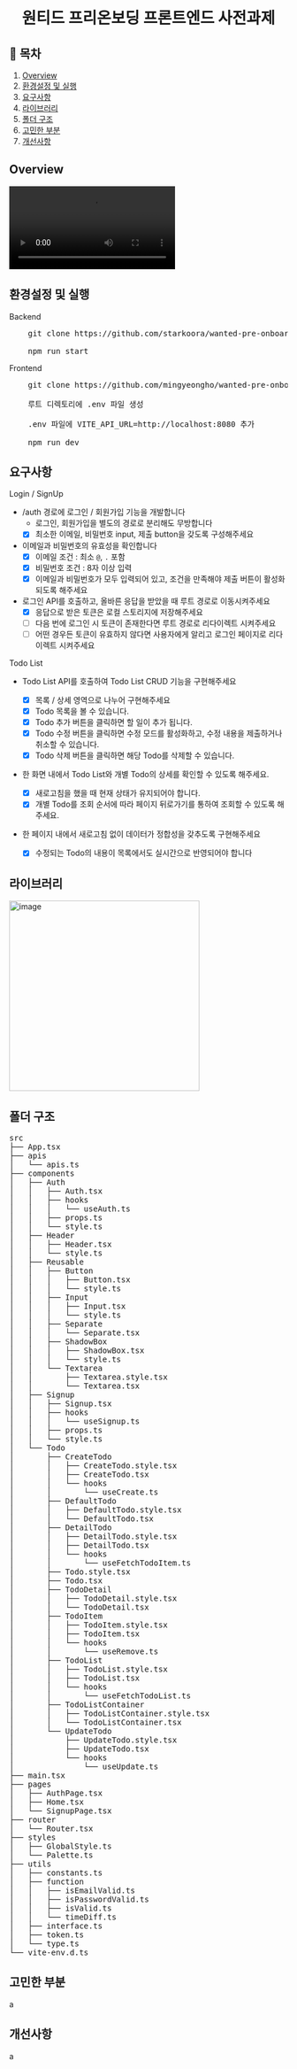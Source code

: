 <h1 align='center'>원티드 프리온보딩 프론트엔드 사전과제</h1>

## 📖 목차

<ol>
    <li>
        <a href='#overview'>Overview</a>
    </li>
    <li>
        <a href='#run'>환경설정 및 실행</a>
    </li>
    <li>
        <a href='#features'>요구사항</a>
    </li>
    <li>
        <a href='#library'>라이브러리</a>
    </li>
    <li>
        <a href='#structure'>폴더 구조</a>
    </li>
    <li>
        <a href='#agonize'>고민한 부분</a>
    </li>
    <li>
        <a href='#improve'>개선사항</a>
    </li>
    
</ol>


<h2 id='overview'>Overview</h2>
<video src='https://user-images.githubusercontent.com/57670160/214036194-ff9b92d6-5226-429a-b024-5f6a5653825d.mov'></video>

<h2 id='run'>환경설정 및 실행</h2>

Backend
<pre>
    git clone https://github.com/starkoora/wanted-pre-onboarding-challenge-fe-1-api.git
    
    npm run start
</pre>

Frontend
<pre>
    git clone https://github.com/mingyeongho/wanted-pre-onboarding-challenge-fe-1.git
    
    루트 디렉토리에 .env 파일 생성
    
    .env 파일에 VITE_API_URL=http://localhost:8080 추가
    
    npm run dev
</pre>

<h2 id='features'>요구사항</h2>
<p>
    Login / SignUp

- /auth 경로에 로그인 / 회원가입 기능을 개발합니다
  - 로그인, 회원가입을 별도의 경로로 분리해도 무방합니다
  - [x] 최소한 이메일, 비밀번호 input, 제출 button을 갖도록 구성해주세요
- 이메일과 비밀번호의 유효성을 확인합니다
  - [x] 이메일 조건 : 최소 `@`, `.` 포함
  - [x] 비밀번호 조건 : 8자 이상 입력
  - [x] 이메일과 비밀번호가 모두 입력되어 있고, 조건을 만족해야 제출 버튼이 활성화 되도록 해주세요
- 로그인 API를 호출하고, 올바른 응답을 받았을 때 루트 경로로 이동시켜주세요
  - [x] 응답으로 받은 토큰은 로컬 스토리지에 저장해주세요
  - [ ] 다음 번에 로그인 시 토큰이 존재한다면 루트 경로로 리다이렉트 시켜주세요
  - [ ] 어떤 경우든 토큰이 유효하지 않다면 사용자에게 알리고 로그인 페이지로 리다이렉트 시켜주세요

Todo List

- Todo List API를 호출하여 Todo List CRUD 기능을 구현해주세요
  - [x] 목록 / 상세 영역으로 나누어 구현해주세요
  - [x] Todo 목록을 볼 수 있습니다.
  - [x] Todo 추가 버튼을 클릭하면 할 일이 추가 됩니다.
  - [x] Todo 수정 버튼을 클릭하면 수정 모드를 활성화하고, 수정 내용을 제출하거나 취소할 수 있습니다.
  - [x] Todo 삭제 버튼을 클릭하면 해당 Todo를 삭제할 수 있습니다.
- 한 화면 내에서 Todo List와 개별 Todo의 상세를 확인할 수 있도록 해주세요.
  - [x] 새로고침을 했을 때 현재 상태가 유지되어야 합니다.
  - [x] 개별 Todo를 조회 순서에 따라 페이지 뒤로가기를 통하여 조회할 수 있도록 해주세요.
- 한 페이지 내에서 새로고침 없이 데이터가 정합성을 갖추도록 구현해주세요

  - [x] 수정되는 Todo의 내용이 목록에서도 실시간으로 반영되어야 합니다

    </p>


<h2 id='library'>라이브러리</h2>
<img width="344" alt="image" src="https://user-images.githubusercontent.com/57670160/214060689-7d56173f-19fe-4eae-b1c5-9462ec682831.png">

<h2 id='structure'>폴더 구조</h2>
<pre>
src
├── App.tsx
├── apis
│   └── apis.ts
├── components
│   ├── Auth
│   │   ├── Auth.tsx
│   │   ├── hooks
│   │   │   └── useAuth.ts
│   │   ├── props.ts
│   │   └── style.ts
│   ├── Header
│   │   ├── Header.tsx
│   │   └── style.ts
│   ├── Reusable
│   │   ├── Button
│   │   │   ├── Button.tsx
│   │   │   └── style.ts
│   │   ├── Input
│   │   │   ├── Input.tsx
│   │   │   └── style.ts
│   │   ├── Separate
│   │   │   └── Separate.tsx
│   │   ├── ShadowBox
│   │   │   ├── ShadowBox.tsx
│   │   │   └── style.ts
│   │   └── Textarea
│   │       ├── Textarea.style.tsx
│   │       └── Textarea.tsx
│   ├── Signup
│   │   ├── Signup.tsx
│   │   ├── hooks
│   │   │   └── useSignup.ts
│   │   ├── props.ts
│   │   └── style.ts
│   └── Todo
│       ├── CreateTodo
│       │   ├── CreateTodo.style.tsx
│       │   ├── CreateTodo.tsx
│       │   └── hooks
│       │       └── useCreate.ts
│       ├── DefaultTodo
│       │   ├── DefaultTodo.style.tsx
│       │   └── DefaultTodo.tsx
│       ├── DetailTodo
│       │   ├── DetailTodo.style.tsx
│       │   ├── DetailTodo.tsx
│       │   └── hooks
│       │       └── useFetchTodoItem.ts
│       ├── Todo.style.tsx
│       ├── Todo.tsx
│       ├── TodoDetail
│       │   ├── TodoDetail.style.tsx
│       │   └── TodoDetail.tsx
│       ├── TodoItem
│       │   ├── TodoItem.style.tsx
│       │   ├── TodoItem.tsx
│       │   └── hooks
│       │       └── useRemove.ts
│       ├── TodoList
│       │   ├── TodoList.style.tsx
│       │   ├── TodoList.tsx
│       │   └── hooks
│       │       └── useFetchTodoList.ts
│       ├── TodoListContainer
│       │   ├── TodoListContainer.style.tsx
│       │   └── TodoListContainer.tsx
│       └── UpdateTodo
│           ├── UpdateTodo.style.tsx
│           ├── UpdateTodo.tsx
│           └── hooks
│               └── useUpdate.ts
├── main.tsx
├── pages
│   ├── AuthPage.tsx
│   ├── Home.tsx
│   └── SignupPage.tsx
├── router
│   └── Router.tsx
├── styles
│   ├── GlobalStyle.ts
│   └── Palette.ts
├── utils
│   ├── constants.ts
│   ├── function
│   │   ├── isEmailValid.ts
│   │   ├── isPasswordValid.ts
│   │   ├── isValid.ts
│   │   └── timeDiff.ts
│   ├── interface.ts
│   ├── token.ts
│   └── type.ts
└── vite-env.d.ts</pre>

<h2 id='agonize'>고민한 부분</h2>
a

<h2 id='improve'>개선사항</h2>
a
